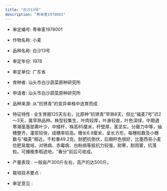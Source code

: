 ```yaml
---
title: "白沙13号"
description: "粤审麦1978001"
---
```

* 审定编号:  粤审麦1978001

*  作物名称:  小麦

*  品种名称:  白沙13号

*  审定年份:  1978

*  审定单位:  广东省

* 育种者:  汕头市白沙蔬菜原种研究所

*  申请者:  汕头市白沙蔬菜原种研究所

*  品种来源:  从“抗锈青”的变异单株中选育而成

*  特征特性 : 
全生育期125天左右，比原种“抗锈青”早熟8天，但比“福麦7号”迟2～3天，属早熟品种。株型较集生，叶肉较厚，叶身较直，叶色深绿，中期遇寒潮茎基部黄叶少，中矮秆，株高85厘米，秆壁厚，茎坚实。分蘖力中等，抽穗整齐，灌浆较快，成穗率较高。穗长6.9厘米，呈长方形，每穗粒数及小穗数与“福麦”相近。千粒重49.2克。耐肥抗倒伏，后期秆色很好，比墨西哥小麦俭肥易栽培，对锈病、赤霉病、白粉病等抵抗力较强，耐寒，耐雨雾，抗落粒。可播晚季稻迹地，“春分”前后可收成。
 
*  产量表现 : 
一般亩产300斤左右，高产的达500斤。

*  栽培技术要点 : 
 

*  审定意见 : 

